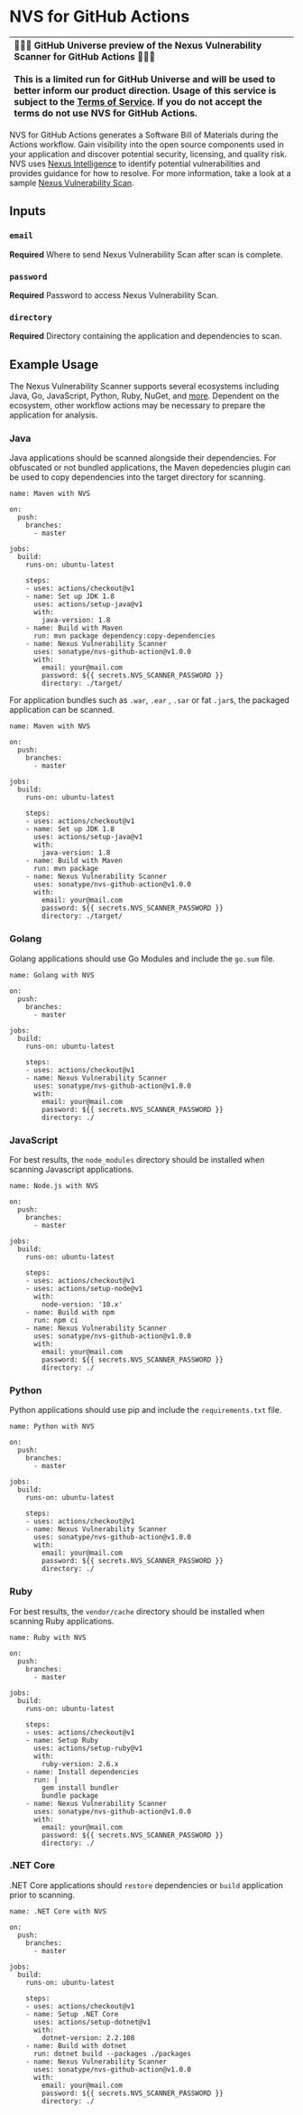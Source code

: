 # NVS for GitHub Actions

🎉🎉🎉 GitHub Universe preview of the Nexus Vulnerability Scanner for GitHub Actions 🎉🎉🎉<br><br>This is a limited run for GitHub Universe and will be used to better inform our product direction. Usage of this service is subject to the [Terms of Service](terms-of-service.md). If you do not accept the terms do not use NVS for GitHub Actions.|
 :---- |

NVS for GitHub Actions generates a Software Bill of Materials during the Actions workflow. Gain visibility into the open source components used in your application and discover potential security, licensing, and quality risk. NVS uses [Nexus Intelligence](https://www.sonatype.com/nexus-intelligence) to identify potential vulnerabilities and provides guidance for how to resolve. For more information, take a look at a sample [Nexus Vulnerability Scan](https://cdn2.hubspot.net/hubfs/1958393/eBooks/AHC_Guide.pdf).

## Inputs

### `email`

**Required** Where to send Nexus Vulnerability Scan after scan is complete.

### `password`

**Required** Password to access Nexus Vulnerability Scan.

### `directory`

**Required** Directory containing the application and dependencies to scan.

## Example Usage

The Nexus Vulnerability Scanner supports several ecosystems including Java, Go, JavaScript, Python, Ruby, NuGet, and [more](https://www.sonatype.com/languages-packages). Dependent on the ecosystem, other workflow actions may be necessary to prepare the application for analysis.

### Java

Java applications should be scanned alongside their dependencies. For obfuscated or not bundled applications, the Maven depedencies plugin can be used to copy dependencies into the target directory for scanning.

```
name: Maven with NVS

on:
  push:
    branches:
      - master

jobs:
  build:
    runs-on: ubuntu-latest

    steps:
    - uses: actions/checkout@v1
    - name: Set up JDK 1.8
      uses: actions/setup-java@v1
      with:
        java-version: 1.8
    - name: Build with Maven
      run: mvn package dependency:copy-dependencies
    - name: Nexus Vulnerability Scanner
      uses: sonatype/nvs-github-action@v1.0.0
      with:
        email: your@mail.com
        password: ${{ secrets.NVS_SCANNER_PASSWORD }}
        directory: ./target/
```

For application bundles such as `.war`, `.ear` , `.sar` or fat `.jar`s, the packaged application can be scanned.

```
name: Maven with NVS

on:
  push:
    branches:
      - master

jobs:
  build:
    runs-on: ubuntu-latest

    steps:
    - uses: actions/checkout@v1
    - name: Set up JDK 1.8
      uses: actions/setup-java@v1
      with:
        java-version: 1.8
    - name: Build with Maven
      run: mvn package
    - name: Nexus Vulnerability Scanner
      uses: sonatype/nvs-github-action@v1.0.0
      with:
        email: your@mail.com
        password: ${{ secrets.NVS_SCANNER_PASSWORD }}
        directory: ./target/
```

### Golang

Golang applications should use Go Modules and include the `go.sum` file.

```
name: Golang with NVS

on:
  push:
    branches:
      - master

jobs:
  build:
    runs-on: ubuntu-latest

    steps:
    - uses: actions/checkout@v1
    - name: Nexus Vulnerability Scanner
      uses: sonatype/nvs-github-action@v1.0.0
      with:
        email: your@mail.com
        password: ${{ secrets.NVS_SCANNER_PASSWORD }}
        directory: ./
```

### JavaScript

For best results, the `node_modules` directory should be installed when scanning Javascript applications.

```
name: Node.js with NVS

on:
  push:
    branches:
      - master

jobs:
  build:
    runs-on: ubuntu-latest

    steps:
    - uses: actions/checkout@v1
    - uses: actions/setup-node@v1
      with:
        node-version: '10.x'
    - name: Build with npm
      run: npm ci
    - name: Nexus Vulnerability Scanner
      uses: sonatype/nvs-github-action@v1.0.0
      with:
        email: your@mail.com
        password: ${{ secrets.NVS_SCANNER_PASSWORD }}
        directory: ./
```

### Python

Python applications should use pip and include the `requirements.txt` file.

```
name: Python with NVS

on:
  push:
    branches:
      - master

jobs:
  build:
    runs-on: ubuntu-latest

    steps:
    - uses: actions/checkout@v1
    - name: Nexus Vulnerability Scanner
      uses: sonatype/nvs-github-action@v1.0.0
      with:
        email: your@mail.com
        password: ${{ secrets.NVS_SCANNER_PASSWORD }}
        directory: ./
```

### Ruby

For best results, the `vendor/cache` directory should be installed when scanning Ruby applications.

```
name: Ruby with NVS

on:
  push:
    branches:
      - master

jobs:
  build:
    runs-on: ubuntu-latest

    steps:
    - uses: actions/checkout@v1
    - name: Setup Ruby
      uses: actions/setup-ruby@v1
      with:
        ruby-version: 2.6.x
    - name: Install dependencies
      run: |
        gem install bundler
        bundle package
    - name: Nexus Vulnerability Scanner
      uses: sonatype/nvs-github-action@v1.0.0
      with:
        email: your@mail.com
        password: ${{ secrets.NVS_SCANNER_PASSWORD }}
        directory: ./
```

### .NET Core

.NET Core applications should `restore` dependencies or `build` application prior to scanning.

```
name: .NET Core with NVS

on:
  push:
    branches:
      - master

jobs:
  build:
    runs-on: ubuntu-latest

    steps:
    - uses: actions/checkout@v1
    - name: Setup .NET Core
      uses: actions/setup-dotnet@v1
      with:
        dotnet-version: 2.2.108
    - name: Build with dotnet
      run: dotnet build --packages ./packages
    - name: Nexus Vulnerability Scanner
      uses: sonatype/nvs-github-action@v1.0.0
      with:
        email: your@mail.com
        password: ${{ secrets.NVS_SCANNER_PASSWORD }}
        directory: ./
```
